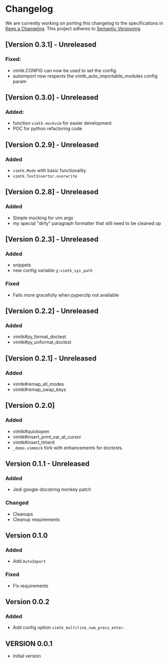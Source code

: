 # Changelog

We are currently working on porting this changelog to the specifications in
[Keep a Changelog](https://keepachangelog.com/en/1.0.0/).
This project adheres to [Semantic Versioning](https://semver.org/spec/v2.0.0.html).


## [Version 0.3.1] - Unreleased

### Fixed:

* vimtk.CONFIG can now be used to set the config.
* autoimport now respects the vimtk_auto_importable_modules config param


## [Version 0.3.0] - Unreleased

### Added:

* function `vimtk.mockvim` for easier development
* POC for python refactoring code


## [Version 0.2.9] - Unreleased

### Added 
* `vimtk.Mode` with basic functionality
* `vimtk.TextInsertor.overwrite` 

## [Version 0.2.8] - Unreleased

### Added 
* Simple mocking for vim args
* my special "dirty" paragraph formatter that still need to be cleaned up


## [Version 0.2.3] - Unreleased

### Added 
* snippets
* new config variable `g:vimtk_sys_path`

### Fixed
* Fails more gracefully when pyperclip not available 


## [Version 0.2.2] - Unreleased

### Added 
* vimtk#py_format_doctest
* vimtk#py_unformat_doctest

## [Version 0.2.1] - Unreleased

### Added 
* vimtk#remap_all_modes
* vimtk#remap_swap_keys


## [Version 0.2.0] 

### Added 
* vimtk#quickopen
* vimtk#insert_print_var_at_cursor
* vimtk#insert_timerit
* `_demo.vimmock` fork with enhancements for doctests.


## Version 0.1.1 - Unreleased

### Added
* Jedi google-docstring monkey patch


### Changed
* Cleanups
* Cleanup requirements


## Version 0.1.0

### Added
* Add `AutoImport`

### Fixed
* Fix requirements


## Version 0.0.2

### Added
* Add config option `vimtk_multiline_num_press_enter`.


## VERSION 0.0.1

* Initial version
